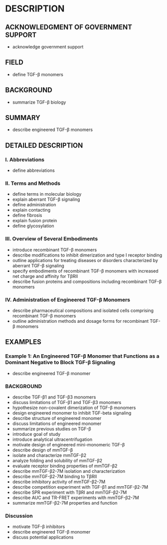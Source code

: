 # DESCRIPTION

## ACKNOWLEDGMENT OF GOVERNMENT SUPPORT

- acknowledge government support

## FIELD

- define TGF-β monomers

## BACKGROUND

- summarize TGF-β biology

## SUMMARY

- describe engineered TGF-β monomers

## DETAILED DESCRIPTION

### I. Abbreviations

- define abbreviations

### II. Terms and Methods

- define terms in molecular biology
- explain aberrant TGF-β signaling
- define administration
- explain contacting
- define fibrosis
- explain fusion protein
- define glycosylation

### III. Overview of Several Embodiments

- introduce recombinant TGF-β monomers
- describe modifications to inhibit dimerization and type I receptor binding
- outline applications for treating diseases or disorders characterized by aberrant TGF-β signaling
- specify embodiments of recombinant TGF-β monomers with increased net charge and affinity for TβRII
- describe fusion proteins and compositions including recombinant TGF-β monomers

### IV. Administration of Engineered TGF-β Monomers

- describe pharmaceutical compositions and isolated cells comprising recombinant TGF-β monomers
- outline administration methods and dosage forms for recombinant TGF-β monomers

## EXAMPLES

### Example 1: An Engineered TGF-β Monomer that Functions as a Dominant Negative to Block TGF-β Signaling

- describe engineered TGF-β monomer

### BACKGROUND

- describe TGF-β1 and TGF-β3 monomers
- discuss limitations of TGF-β1 and TGF-β3 monomers
- hypothesize non-covalent dimerization of TGF-β monomers
- design engineered monomer to inhibit TGF-beta signaling
- describe structure of engineered monomer
- discuss limitations of engineered monomer
- summarize previous studies on TGF-β
- introduce goal of study
- introduce analytical ultracentrifugation
- motivate design of engineered mini-monomeric TGF-β
- describe design of mmTGF-β
- isolate and characterize mmTGF-β2
- analyze folding and solubility of mmTGF-β2
- evaluate receptor binding properties of mmTGF-β2
- describe mmTGF-β2-7M isolation and characterization
- describe mmTGF-β2-7M binding to TβRII
- describe inhibitory activity of mmTGF-β2-7M
- describe competition experiment with TGF-β1 and mmTGF-β2-7M
- describe SPR experiment with TβRI and mmTGF-β2-7M
- describe AUC and TR-FRET experiments with mmTGF-β2-7M
- summarize mmTGF-β2-7M properties and function

### Discussion

- motivate TGF-β inhibitors
- describe engineered TGF-β monomer
- discuss potential applications

